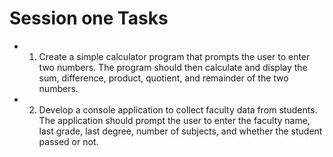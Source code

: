 # Session one Tasks

- 1. Create a simple calculator program that prompts the user to enter two numbers. The program should then calculate and display the sum, difference, product, quotient, and remainder of the two numbers.
- 2. Develop a console application to collect faculty data from students. The application should prompt the user to enter the faculty name, last grade, last degree, number of subjects, and whether the student passed or not.
